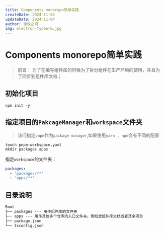 ```yaml
---
title: Components monorepo简单实践
createDate: 2024-11-04
updateDate: 2024-11-04
author: 徐牧之啊
img: electron-typeorm.jpg
---
```


# Components monorepo简单实践

> 前言： 为了在编写组件库的时候为了拆分组件在生产环境的使用，并且为了同步到组件库文档；

## 初始化项目

```shell
npm init -y
```

## 指定项目的`PakcageManager`和`workspace`文件夹

> 该问指定`pnpm`作为`package manager`,如果使用`yarn , npm`会有不同的配置

```shell
touch pnpm-workspace.yaml
mkdir packages apps
```

指定`workspace`的文件夹：

```yaml
packages:
  - 'packages/**'
  - 'apps/**'
```

## 目录说明

```markdown
Root
├── packages --- 用作组件库的文件夹
├── apps --- 用作其他多个仓库的入口文件夹，例如放组件库文档或者其余项目
├── package.json
└── tsconfig.json
```

